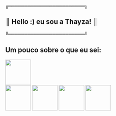    ╔════════════════════════╗
## ║ Hello :) eu sou a Thayza!   ║
   ╚════════════════════════╝

## Um pouco sobre o que eu sei:

<img src="https://cdn-icons-png.flaticon.com/128/1051/1051277.png" width="80" heigth="80" />
<br>
<img src="https://cdn-icons-png.flaticon.com/128/732/732190.png" width="80" heigth="80" />
<img src="https://cdn-icons-png.flaticon.com/128/5968/5968292.png" width="80" heigth="80" />
<img src="https://cdn-icons-png.flaticon.com/128/14929/14929345.png" width="80" heigth="80" />
<img src="https://cdn-icons-png.flaticon.com/128/919/919836.png" width="80" heigth="80" />



<!--
**ThayzaMaciel/ThayzaMaciel** is a ✨ _special_ ✨ repository because its `README.md` (this file) appears on your GitHub profile.

Here are some ideas to get you started:

- 🔭 I’m currently working on ...
- 🌱 I’m currently learning ...
- 👯 I’m looking to collaborate on ...
- 🤔 I’m looking for help with ...
- 💬 Ask me about ...
- 📫 How to reach me: ...
- 😄 Pronouns: ...
- ⚡ Fun fact: ...
-->
